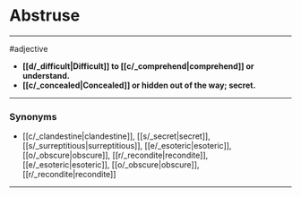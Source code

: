 # Abstruse
---
#adjective
- **[[d/_difficult|Difficult]] to [[c/_comprehend|comprehend]] or understand.**
- **[[c/_concealed|Concealed]] or hidden out of the way; secret.**
---
### Synonyms
- [[c/_clandestine|clandestine]], [[s/_secret|secret]], [[s/_surreptitious|surreptitious]], [[e/_esoteric|esoteric]], [[o/_obscure|obscure]], [[r/_recondite|recondite]], [[e/_esoteric|esoteric]], [[o/_obscure|obscure]], [[r/_recondite|recondite]]
---
